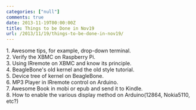 ```yaml
---
categories: ["null"]
comments: true
date: 2013-11-19T00:00:00Z
title: Things to be Done in Nov19
url: /2013/11/19/things-to-be-done-in-nov19/
---
```


1\. Awesome tips, for example, drop-down terminal.     
2\. Verify the XBMC on Raspberry Pi.    
3\. Using IRremote on XBMC and know its principle.     
4\. BeagleBone's old kernel and the old style tutorial.    
5\. Device tree of kernel on BeagleBone.    
6\. MP3 Player in IRremote control on Arduino.     
7\. Awesome Book in mobi or epub and send it to Kindle.    
8\. How to enable the various display method on Arduino(12864, Nokia5110, etc?)
